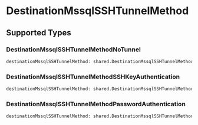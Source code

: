 # DestinationMssqlSSHTunnelMethod


## Supported Types

### DestinationMssqlSSHTunnelMethodNoTunnel

```python
destinationMssqlSSHTunnelMethod: shared.DestinationMssqlSSHTunnelMethodNoTunnel = /* values here */
```

### DestinationMssqlSSHTunnelMethodSSHKeyAuthentication

```python
destinationMssqlSSHTunnelMethod: shared.DestinationMssqlSSHTunnelMethodSSHKeyAuthentication = /* values here */
```

### DestinationMssqlSSHTunnelMethodPasswordAuthentication

```python
destinationMssqlSSHTunnelMethod: shared.DestinationMssqlSSHTunnelMethodPasswordAuthentication = /* values here */
```

